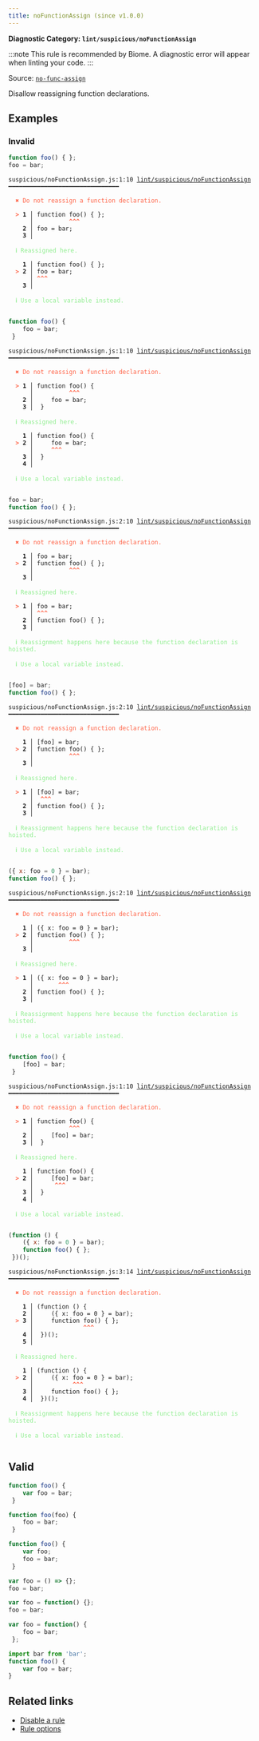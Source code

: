 ```yaml
---
title: noFunctionAssign (since v1.0.0)
---
```


**Diagnostic Category: `lint/suspicious/noFunctionAssign`**

:::note
This rule is recommended by Biome. A diagnostic error will appear when linting your code.
:::

Source: <a href="https://eslint.org/docs/latest/rules/no-func-assign" target="_blank"><code>no-func-assign</code></a>

Disallow reassigning function declarations.

## Examples

### Invalid

```jsx
function foo() { };
foo = bar;
```

<pre class="language-text"><code class="language-text">suspicious/noFunctionAssign.js:1:10 <a href="https://biomejs.dev/linter/rules/no-function-assign">lint/suspicious/noFunctionAssign</a> ━━━━━━━━━━━━━━━━━━━━━━━━━━━━━━━

<strong><span style="color: Tomato;">  </span></strong><strong><span style="color: Tomato;">✖</span></strong> <span style="color: Tomato;">Do not reassign a function declaration.</span>
  
<strong><span style="color: Tomato;">  </span></strong><strong><span style="color: Tomato;">&gt;</span></strong> <strong>1 │ </strong>function foo() { };
   <strong>   │ </strong>         <strong><span style="color: Tomato;">^</span></strong><strong><span style="color: Tomato;">^</span></strong><strong><span style="color: Tomato;">^</span></strong>
    <strong>2 │ </strong>foo = bar;
    <strong>3 │ </strong>
  
<strong><span style="color: lightgreen;">  </span></strong><strong><span style="color: lightgreen;">ℹ</span></strong> <span style="color: lightgreen;">Reassigned here.</span>
  
    <strong>1 │ </strong>function foo() { };
<strong><span style="color: Tomato;">  </span></strong><strong><span style="color: Tomato;">&gt;</span></strong> <strong>2 │ </strong>foo = bar;
   <strong>   │ </strong><strong><span style="color: Tomato;">^</span></strong><strong><span style="color: Tomato;">^</span></strong><strong><span style="color: Tomato;">^</span></strong>
    <strong>3 │ </strong>
  
<strong><span style="color: lightgreen;">  </span></strong><strong><span style="color: lightgreen;">ℹ</span></strong> <span style="color: lightgreen;">Use a local variable instead.</span>
  
</code></pre>

```jsx
function foo() {
    foo = bar;
 }
```

<pre class="language-text"><code class="language-text">suspicious/noFunctionAssign.js:1:10 <a href="https://biomejs.dev/linter/rules/no-function-assign">lint/suspicious/noFunctionAssign</a> ━━━━━━━━━━━━━━━━━━━━━━━━━━━━━━━

<strong><span style="color: Tomato;">  </span></strong><strong><span style="color: Tomato;">✖</span></strong> <span style="color: Tomato;">Do not reassign a function declaration.</span>
  
<strong><span style="color: Tomato;">  </span></strong><strong><span style="color: Tomato;">&gt;</span></strong> <strong>1 │ </strong>function foo() {
   <strong>   │ </strong>         <strong><span style="color: Tomato;">^</span></strong><strong><span style="color: Tomato;">^</span></strong><strong><span style="color: Tomato;">^</span></strong>
    <strong>2 │ </strong>    foo = bar;
    <strong>3 │ </strong> }
  
<strong><span style="color: lightgreen;">  </span></strong><strong><span style="color: lightgreen;">ℹ</span></strong> <span style="color: lightgreen;">Reassigned here.</span>
  
    <strong>1 │ </strong>function foo() {
<strong><span style="color: Tomato;">  </span></strong><strong><span style="color: Tomato;">&gt;</span></strong> <strong>2 │ </strong>    foo = bar;
   <strong>   │ </strong>    <strong><span style="color: Tomato;">^</span></strong><strong><span style="color: Tomato;">^</span></strong><strong><span style="color: Tomato;">^</span></strong>
    <strong>3 │ </strong> }
    <strong>4 │ </strong>
  
<strong><span style="color: lightgreen;">  </span></strong><strong><span style="color: lightgreen;">ℹ</span></strong> <span style="color: lightgreen;">Use a local variable instead.</span>
  
</code></pre>

```jsx
foo = bar;
function foo() { };
```

<pre class="language-text"><code class="language-text">suspicious/noFunctionAssign.js:2:10 <a href="https://biomejs.dev/linter/rules/no-function-assign">lint/suspicious/noFunctionAssign</a> ━━━━━━━━━━━━━━━━━━━━━━━━━━━━━━━

<strong><span style="color: Tomato;">  </span></strong><strong><span style="color: Tomato;">✖</span></strong> <span style="color: Tomato;">Do not reassign a function declaration.</span>
  
    <strong>1 │ </strong>foo = bar;
<strong><span style="color: Tomato;">  </span></strong><strong><span style="color: Tomato;">&gt;</span></strong> <strong>2 │ </strong>function foo() { };
   <strong>   │ </strong>         <strong><span style="color: Tomato;">^</span></strong><strong><span style="color: Tomato;">^</span></strong><strong><span style="color: Tomato;">^</span></strong>
    <strong>3 │ </strong>
  
<strong><span style="color: lightgreen;">  </span></strong><strong><span style="color: lightgreen;">ℹ</span></strong> <span style="color: lightgreen;">Reassigned here.</span>
  
<strong><span style="color: Tomato;">  </span></strong><strong><span style="color: Tomato;">&gt;</span></strong> <strong>1 │ </strong>foo = bar;
   <strong>   │ </strong><strong><span style="color: Tomato;">^</span></strong><strong><span style="color: Tomato;">^</span></strong><strong><span style="color: Tomato;">^</span></strong>
    <strong>2 │ </strong>function foo() { };
    <strong>3 │ </strong>
  
<strong><span style="color: lightgreen;">  </span></strong><strong><span style="color: lightgreen;">ℹ</span></strong> <span style="color: lightgreen;">Reassignment happens here because the function declaration is hoisted.</span>
  
<strong><span style="color: lightgreen;">  </span></strong><strong><span style="color: lightgreen;">ℹ</span></strong> <span style="color: lightgreen;">Use a local variable instead.</span>
  
</code></pre>

```jsx
[foo] = bar;
function foo() { };
```

<pre class="language-text"><code class="language-text">suspicious/noFunctionAssign.js:2:10 <a href="https://biomejs.dev/linter/rules/no-function-assign">lint/suspicious/noFunctionAssign</a> ━━━━━━━━━━━━━━━━━━━━━━━━━━━━━━━

<strong><span style="color: Tomato;">  </span></strong><strong><span style="color: Tomato;">✖</span></strong> <span style="color: Tomato;">Do not reassign a function declaration.</span>
  
    <strong>1 │ </strong>[foo] = bar;
<strong><span style="color: Tomato;">  </span></strong><strong><span style="color: Tomato;">&gt;</span></strong> <strong>2 │ </strong>function foo() { };
   <strong>   │ </strong>         <strong><span style="color: Tomato;">^</span></strong><strong><span style="color: Tomato;">^</span></strong><strong><span style="color: Tomato;">^</span></strong>
    <strong>3 │ </strong>
  
<strong><span style="color: lightgreen;">  </span></strong><strong><span style="color: lightgreen;">ℹ</span></strong> <span style="color: lightgreen;">Reassigned here.</span>
  
<strong><span style="color: Tomato;">  </span></strong><strong><span style="color: Tomato;">&gt;</span></strong> <strong>1 │ </strong>[foo] = bar;
   <strong>   │ </strong> <strong><span style="color: Tomato;">^</span></strong><strong><span style="color: Tomato;">^</span></strong><strong><span style="color: Tomato;">^</span></strong>
    <strong>2 │ </strong>function foo() { };
    <strong>3 │ </strong>
  
<strong><span style="color: lightgreen;">  </span></strong><strong><span style="color: lightgreen;">ℹ</span></strong> <span style="color: lightgreen;">Reassignment happens here because the function declaration is hoisted.</span>
  
<strong><span style="color: lightgreen;">  </span></strong><strong><span style="color: lightgreen;">ℹ</span></strong> <span style="color: lightgreen;">Use a local variable instead.</span>
  
</code></pre>

```jsx
({ x: foo = 0 } = bar);
function foo() { };
```

<pre class="language-text"><code class="language-text">suspicious/noFunctionAssign.js:2:10 <a href="https://biomejs.dev/linter/rules/no-function-assign">lint/suspicious/noFunctionAssign</a> ━━━━━━━━━━━━━━━━━━━━━━━━━━━━━━━

<strong><span style="color: Tomato;">  </span></strong><strong><span style="color: Tomato;">✖</span></strong> <span style="color: Tomato;">Do not reassign a function declaration.</span>
  
    <strong>1 │ </strong>({ x: foo = 0 } = bar);
<strong><span style="color: Tomato;">  </span></strong><strong><span style="color: Tomato;">&gt;</span></strong> <strong>2 │ </strong>function foo() { };
   <strong>   │ </strong>         <strong><span style="color: Tomato;">^</span></strong><strong><span style="color: Tomato;">^</span></strong><strong><span style="color: Tomato;">^</span></strong>
    <strong>3 │ </strong>
  
<strong><span style="color: lightgreen;">  </span></strong><strong><span style="color: lightgreen;">ℹ</span></strong> <span style="color: lightgreen;">Reassigned here.</span>
  
<strong><span style="color: Tomato;">  </span></strong><strong><span style="color: Tomato;">&gt;</span></strong> <strong>1 │ </strong>({ x: foo = 0 } = bar);
   <strong>   │ </strong>      <strong><span style="color: Tomato;">^</span></strong><strong><span style="color: Tomato;">^</span></strong><strong><span style="color: Tomato;">^</span></strong>
    <strong>2 │ </strong>function foo() { };
    <strong>3 │ </strong>
  
<strong><span style="color: lightgreen;">  </span></strong><strong><span style="color: lightgreen;">ℹ</span></strong> <span style="color: lightgreen;">Reassignment happens here because the function declaration is hoisted.</span>
  
<strong><span style="color: lightgreen;">  </span></strong><strong><span style="color: lightgreen;">ℹ</span></strong> <span style="color: lightgreen;">Use a local variable instead.</span>
  
</code></pre>

```jsx
function foo() {
    [foo] = bar;
 }
```

<pre class="language-text"><code class="language-text">suspicious/noFunctionAssign.js:1:10 <a href="https://biomejs.dev/linter/rules/no-function-assign">lint/suspicious/noFunctionAssign</a> ━━━━━━━━━━━━━━━━━━━━━━━━━━━━━━━

<strong><span style="color: Tomato;">  </span></strong><strong><span style="color: Tomato;">✖</span></strong> <span style="color: Tomato;">Do not reassign a function declaration.</span>
  
<strong><span style="color: Tomato;">  </span></strong><strong><span style="color: Tomato;">&gt;</span></strong> <strong>1 │ </strong>function foo() {
   <strong>   │ </strong>         <strong><span style="color: Tomato;">^</span></strong><strong><span style="color: Tomato;">^</span></strong><strong><span style="color: Tomato;">^</span></strong>
    <strong>2 │ </strong>    [foo] = bar;
    <strong>3 │ </strong> }
  
<strong><span style="color: lightgreen;">  </span></strong><strong><span style="color: lightgreen;">ℹ</span></strong> <span style="color: lightgreen;">Reassigned here.</span>
  
    <strong>1 │ </strong>function foo() {
<strong><span style="color: Tomato;">  </span></strong><strong><span style="color: Tomato;">&gt;</span></strong> <strong>2 │ </strong>    [foo] = bar;
   <strong>   │ </strong>     <strong><span style="color: Tomato;">^</span></strong><strong><span style="color: Tomato;">^</span></strong><strong><span style="color: Tomato;">^</span></strong>
    <strong>3 │ </strong> }
    <strong>4 │ </strong>
  
<strong><span style="color: lightgreen;">  </span></strong><strong><span style="color: lightgreen;">ℹ</span></strong> <span style="color: lightgreen;">Use a local variable instead.</span>
  
</code></pre>

```jsx
(function () {
    ({ x: foo = 0 } = bar);
    function foo() { };
 })();
```

<pre class="language-text"><code class="language-text">suspicious/noFunctionAssign.js:3:14 <a href="https://biomejs.dev/linter/rules/no-function-assign">lint/suspicious/noFunctionAssign</a> ━━━━━━━━━━━━━━━━━━━━━━━━━━━━━━━

<strong><span style="color: Tomato;">  </span></strong><strong><span style="color: Tomato;">✖</span></strong> <span style="color: Tomato;">Do not reassign a function declaration.</span>
  
    <strong>1 │ </strong>(function () {
    <strong>2 │ </strong>    ({ x: foo = 0 } = bar);
<strong><span style="color: Tomato;">  </span></strong><strong><span style="color: Tomato;">&gt;</span></strong> <strong>3 │ </strong>    function foo() { };
   <strong>   │ </strong>             <strong><span style="color: Tomato;">^</span></strong><strong><span style="color: Tomato;">^</span></strong><strong><span style="color: Tomato;">^</span></strong>
    <strong>4 │ </strong> })();
    <strong>5 │ </strong>
  
<strong><span style="color: lightgreen;">  </span></strong><strong><span style="color: lightgreen;">ℹ</span></strong> <span style="color: lightgreen;">Reassigned here.</span>
  
    <strong>1 │ </strong>(function () {
<strong><span style="color: Tomato;">  </span></strong><strong><span style="color: Tomato;">&gt;</span></strong> <strong>2 │ </strong>    ({ x: foo = 0 } = bar);
   <strong>   │ </strong>          <strong><span style="color: Tomato;">^</span></strong><strong><span style="color: Tomato;">^</span></strong><strong><span style="color: Tomato;">^</span></strong>
    <strong>3 │ </strong>    function foo() { };
    <strong>4 │ </strong> })();
  
<strong><span style="color: lightgreen;">  </span></strong><strong><span style="color: lightgreen;">ℹ</span></strong> <span style="color: lightgreen;">Reassignment happens here because the function declaration is hoisted.</span>
  
<strong><span style="color: lightgreen;">  </span></strong><strong><span style="color: lightgreen;">ℹ</span></strong> <span style="color: lightgreen;">Use a local variable instead.</span>
  
</code></pre>

## Valid

```jsx
function foo() {
    var foo = bar;
 }
```

```jsx
function foo(foo) {
    foo = bar;
 }
```

```jsx
function foo() {
    var foo;
    foo = bar;
 }
```

```jsx
var foo = () => {};
foo = bar;
```

```jsx
var foo = function() {};
foo = bar;
```

```jsx
var foo = function() {
    foo = bar;
 };
```

```jsx
import bar from 'bar';
function foo() {
    var foo = bar;
}
```

## Related links

- [Disable a rule](/linter/#disable-a-lint-rule)
- [Rule options](/linter/#rule-options)
